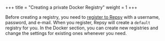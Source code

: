 +++
title = "Creating a private Docker Registry"
weight = 1
+++

Before creating a registry, you need to [register to Repsy](https://docs.repsy.io/docker/register-and-create-registry/)  with a username, password, and e-mail. When you register, Repsy will create a `default` registry for you.
In the Docker section, you can create new registries and change the settings for existing ones whenever you need.
